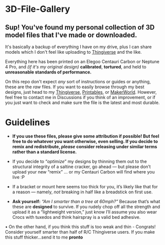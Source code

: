 # 3D-File-Gallery
Sup! You've found my personal collection of 3D model files that I've made or downloaded.
-----------------
It's basically a backup of everything I have on my drive, plus I can share models which I don't feel like uploading to [Thingiverse](https://www.thingiverse.com/techmagic3d/designs) and the like.

Everything here has been printed on an Elegoo Centauri Carbon or Neptune 4 Pro, and *(if it's my original design)* **calibrated**, **tortured**, and held to **unreasonable standards of performance.**

On this repo don't expect *any* sort of instructions or guides or anything, these are the *raw* files. If you want to easily browse through my best designs, just head to my [Thingiverse](https://www.thingiverse.com/techmagic3d/designs), [Printables](https://www.printables.com/@TechMagic3D), or [MakerWorld](https://makerworld.com/en/@TechMagic3D/upload). However, feel free to contact me in Discussions if you think of an improvement, or if you just want to check and make sure the file is the latest and most durable.

# Guidelines

- **If you use these files, please give some attribution if possible! But feel free to do whatever you want otherwise, even selling. If you decide to remix and redistribute, _please_ consider releasing under similar terms rather than a standard license.**

- If you decide to “*optimize*” my designs by thinning them out to the structural integrity of a saltine cracker, go ahead — but please don’t upload your new “remix” ... or my Centauri Carbon will find where you live :P 

- If a bracket or mount here seems too thick for you, it’s likely like that for a reason — namely, *not* breaking in half like a breadstick on first use. 

- **Ask yourself:** *“Am I smarter than a tree at 60mph?”* Because that’s what these are **designed** to survive. If you rudely chop off all the strength and upload it as a “lightweight version,” just know I’ll assume you also wear Crocs with tuxedos and think hairspray is a valid bed adhesive. 

• On the other hand, if you think this stuff is too weak and thin - Congrats! Consider yourself smarter than half of R/C Thingiverse users. If you make this stuff thicker...send it to me **pronto**
